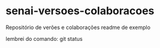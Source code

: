 # senai-versoes-colaboracoes
Repositório de verões e colaborações
readme de exemplo

lembrei do comando: git status
